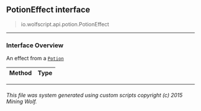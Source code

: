 ## PotionEffect __interface__

>io.wolfscript.api.potion.PotionEffect

---

### Interface Overview

An effect from a [`Potion`](Potion.md)

Method | Type   
--- | :--- 



---



###### This file was system generated using custom scripts copyright (c) 2015 Mining Wolf.
	

